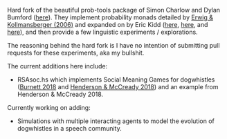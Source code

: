 Hard fork of the beautiful prob-tools package of Simon Charlow and Dylan Bumford ([here][4]). They implement probability monads detailed by [Erwig & Kollmansberger (2006)][1] and expanded on by Eric Kidd ([here][2], [here][3], and [here][4]), and then provide a few linguistic experiments / explorations.

The reasoning behind the hard fork is I have no intention of submitting pull requests for these experiments, aka my bullshit.

The current additions here include:

-	RSAsoc.hs which implements Social Meaning Games for dogwhistles 
	([Burnett 2018][6] and [Henderson & McCready 2018][5]) and an example from Henderson & McCready 2018.

Currently working on adding:

-	Simulations with multiple interacting agents to model the
	evolution of dogwhistles in a speech community.

[1]: https://web.engr.oregonstate.edu/~erwig/papers/PFP_JFP06.pdf
[2]: http://www.randomhacks.net/2007/02/21/refactoring-probability-distributions/
[3]: http://www.randomhacks.net/files/build-your-own-probability-monads.pdf
[4]: https://github.com/schar/prob-tools
[5]: https://www.rhenderson.net/resources/papers/how_dogwhistles_work.pdf
[6]: http://www.heatherburnett.net/uploads/9/6/6/0/96608942/jofs_burnett.pdf